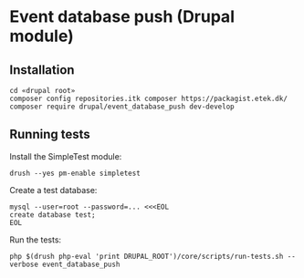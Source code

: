 # Event database push (Drupal module)

## Installation ##

```
cd «drupal root»
composer config repositories.itk composer https://packagist.etek.dk/
composer require drupal/event_database_push dev-develop
```

## Running tests


Install the SimpleTest module:

```
drush --yes pm-enable simpletest
```

Create a test database:

```
mysql --user=root --password=... <<<EOL
create database test;
EOL
```

Run the tests:

```
php $(drush php-eval 'print DRUPAL_ROOT')/core/scripts/run-tests.sh --verbose event_database_push
```
